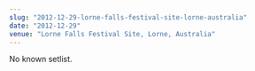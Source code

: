 ```yaml
---
slug: "2012-12-29-lorne-falls-festival-site-lorne-australia"
date: "2012-12-29"
venue: "Lorne Falls Festival Site, Lorne, Australia"
---
```


No known setlist.
